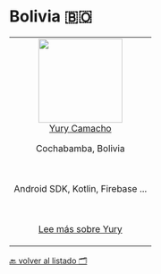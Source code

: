 # Bolivia 🇧🇴


<table>
  <tbody>
    <tr>
      <td align="center" valign="top">
        <img width="150" height="150" src="https://developers.google.com/experts/img/user/115289891215909680651.jpg">
        <br>
        <a href="https://github.com/yurycamacho">Yury Camacho</a>
        <p>Cochabamba, Bolivia</p>
        <br>
        <p>Android SDK, Kotlin, Firebase ...</p>
        <p><a title="Lee más sobre Yury - Google Experts" href="https://developers.google.com/experts/people/yury-camacho">Lee más sobre Yury<a></p>
      </td>
     </tr>
  </tbody>
</table>

[🔙 volver al listado 🗂️](https://github.com/Villanuevand/google-experts-latam#readme)
